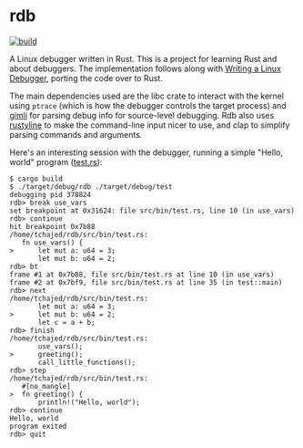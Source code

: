 # rdb

[![build](https://github.com/tchajed/rdb/actions/workflows/build.yaml/badge.svg)](https://github.com/tchajed/rdb/actions/workflows/build.yaml)

A Linux debugger written in Rust. This is a project for learning Rust and about
debuggers. The implementation follows along with [Writing a Linux
Debugger](https://blog.tartanllama.xyz/writing-a-linux-debugger-setup/), porting the code over to Rust.

The main dependencies used are the libc crate to interact with the kernel using
`ptrace` (which is how the debugger controls the target process) and
[gimli](https://crates.io/crates/gimli) for parsing debug info for source-level
debugging. Rdb also uses [rustyline](https://crates.io/crates/rustyline/) to
make the command-line input nicer to use, and clap to simplify parsing commands
and arguments.

Here's an interesting session with the debugger, running a simple "Hello, world"
program ([test.rs](src/bin/test.rs)):

```
$ cargo build
$ ./target/debug/rdb ./target/debug/test
debugging pid 378824
rdb> break use_vars
set breakpoint at 0x31624: file src/bin/test.rs, line 10 (in use_vars)
rdb> continue
hit breakpoint 0x7b88
/home/tchajed/rdb/src/bin/test.rs:
   fn use_vars() {
>      let mut a: u64 = 3;
       let mut b: u64 = 2;
rdb> bt
frame #1 at 0x7b88, file src/bin/test.rs at line 10 (in use_vars)
frame #2 at 0x7bf9, file src/bin/test.rs at line 35 (in test::main)
rdb> next
/home/tchajed/rdb/src/bin/test.rs:
       let mut a: u64 = 3;
>      let mut b: u64 = 2;
       let c = a + b;
rdb> finish
/home/tchajed/rdb/src/bin/test.rs:
       use_vars();
>      greeting();
       call_little_functions();
rdb> step
/home/tchajed/rdb/src/bin/test.rs:
   #[no_mangle]
>  fn greeting() {
       println!("Hello, world");
rdb> continue
Hello, world
program exited
rdb> quit
```
